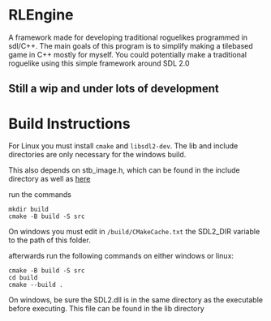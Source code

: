 # RLEngine
A framework made for developing traditional roguelikes programmed in sdl/C++. The main goals of this program is to simplify making a tilebased game in C++ mostly for myself. You could potentially make a traditional roguelike using this simple framework around SDL 2.0

## Still a wip and under lots of development

# Build Instructions
For Linux you must install `cmake` and `libsdl2-dev`.
The lib and include directories are only necessary for the windows build.

This also depends on stb_image.h, which can be found in the include directory as well as [here](https://github.com/nothings/stb/blob/master/stb_image.h)

run the commands

```
mkdir build
cmake -B build -S src
```

On windows you must edit in `/build/CMakeCache.txt` the SDL2_DIR variable to the path of this folder.

afterwards run the following commands on either windows or linux:
```
cmake -B build -S src
cd build
cmake --build .
```

On windows, be sure the SDL2.dll is in the same directory as the executable before executing. This file can be found in the lib directory